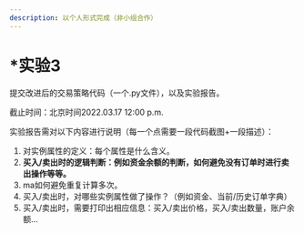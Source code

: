 ```yaml
---
description: 以个人形式完成（非小组合作）
---
```


# \*实验3

提交改进后的交易策略代码（一个.py文件），以及实验报告。

截止时间：北京时间2022.03.17 12:00 p.m.

实验报告需对以下内容进行说明（每一个点需要一段代码截图+一段描述）：

1. 对实例属性的定义：每个属性是什么含义。
2. **买入/卖出时的逻辑判断：例如资金余额的判断，如何避免没有订单时进行卖出操作等等。**
3. ma如何避免重复计算多次。
4. 买入/卖出时，对哪些实例属性做了操作？（例如资金、当前/历史订单字典）
5. 买入/卖出时，需要打印出相应信息：买入/卖出价格，买入/卖出数量，账户余额...
